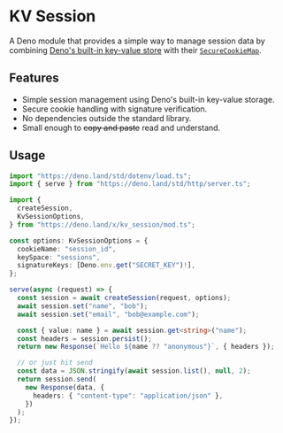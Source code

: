 # KV Session

A Deno module that provides a simple way to manage session data by combining [Deno's built-in key-value store](https://deno.com/manual/runtime/kv) with their [`SecureCookieMap`](https://deno.land/std/http/cookie_map.ts?s=SecureCookieMap).

## Features

- Simple session management using Deno's built-in key-value storage.
- Secure cookie handling with signature verification.
- No dependencies outside the standard library.
- Small enough to ~~copy and paste~~ read and understand.

## Usage

```typescript
import "https://deno.land/std/dotenv/load.ts";
import { serve } from "https://deno.land/std/http/server.ts";

import {
  createSession,
  KvSessionOptions,
} from "https://deno.land/x/kv_session/mod.ts";

const options: KvSessionOptions = {
  cookieName: "session_id",
  keySpace: "sessions",
  signatureKeys: [Deno.env.get("SECRET_KEY")!],
};

serve(async (request) => {
  const session = await createSession(request, options);
  await session.set("name", "bob");
  await session.set("email", "bob@example.com");

  const { value: name } = await session.get<string>("name");
  const headers = session.persist();
  return new Response(`Hello ${name ?? "anonymous"}`, { headers });

  // or just hit send
  const data = JSON.stringify(await session.list(), null, 2);
  return session.send(
    new Response(data, {
      headers: { "content-type": "application/json" },
    })
  );
});
```
